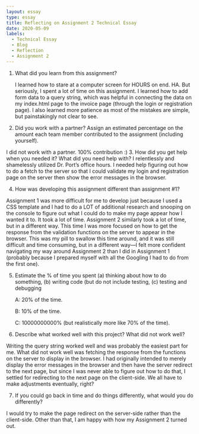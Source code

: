 ```yaml
---
layout: essay
type: essay
title: Reflecting on Assignment 2 Technical Essay
date: 2020-05-09
labels:
  - Technical Essay
  - Blog
  - Reflection
  - Assignment 2
---
```


1. What did you learn from this assignment?

   I learned how to stare at a computer screen for HOURS on end.  HA.  But seriously, I spent a lot of time on this assignment.  I learned how to add form data to a query string, which was helpful in connecting the data on my index.html page to the invoice page (through the login or registration page).  I also learned more patience as most of the mistakes are simple, but painstakingly not clear to see.
   
2. Did you work with a partner? Assign an estimated percentage on the amount each team member contributed to the assignment (including yourself).

  I did not work with a partner.  100% contribution :)
3. How did you get help when you needed it? What did you need help with?
I relentlessly and shamelessly utilized Dr. Port’s office hours.  I needed help figuring out how to do a fetch to the server so that I could validate my login and registration page on the server then show the error messages in the browser.

4. How was developing this assignment different than assignment #1?

  Assignment 1 was more difficult for me to develop just because I used a CSS template and I had to do a LOT of additional research and snooping on the console to figure out what I could do to make my page appear how I wanted it to.  It took a lot of time.  Assignment 2 similarly took a lot of time, but in a different way.  This time I was more focused on how to get the response from the validation functions on the server to appear in the browser.  This was my pill to swallow this time around, and it was still difficult and time consuming, but in a different way—I felt more confident navigating my way around Assignment 2 than I did in Assignment 1 (probably because I prepared myself with all the Googling I had to do from the first one). 

5. Estimate the % of time you spent (a) thinking about how to do something, (b) writing code (but do not include testing, (c) testing and debugging

    A: 20% of the time.

    B: 10% of the time.

    C: 10000000000% (but realistically more like 70% of the time).

6. Describe what worked well with this project? What did not work well?

  Writing the query string worked well and was probably the easiest part for me.  What did not work well was fetching the response from the functions on the server to display in the browser.  I had originally intended to merely display the error messages in the browser and then have the server redirect to the next page, but since I was never able to figure out how to do that, I settled for redirecting to the next page on the client-side.  We all have to make adjustments eventually, right?

7. If you could go back in time and do things differently, what would you do differently?

  I would try to make the page redirect on the server-side rather than the client-side.  Other than that, I am happy with how my Assignment 2 turned out.
